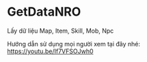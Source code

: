 # GetDataNRO
Lấy dữ liệu Map, Item, Skill, Mob, Npc

Hướng dẫn sử dụng mọi người xem tại đây nhé: https://youtu.be/If7VFSOJwh0
